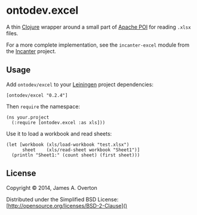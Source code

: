 # ontodev.excel

A thin [Clojure](http://clojure.org) wrapper around a small part of [Apache POI](http://poi.apache.org) for reading `.xlsx` files. 

For a more complete implementation, see the `incanter-excel` module from the [Incanter](https://github.com/liebke/incanter) project.

## Usage

Add `ontodev/excel` to your [Leiningen](http://leiningen.org/) project dependencies:

    [ontodev/excel "0.2.4"]

Then `require` the namespace:

    (ns your.project
      (:require [ontodev.excel :as xls]))

Use it to load a workbook and read sheets:

    (let [workbook (xls/load-workbook "test.xlsx")
          sheet    (xls/read-sheet workbook "Sheet1")]
      (println "Sheet1:" (count sheet) (first sheet)))

## License

Copyright © 2014, James A. Overton

Distributed under the Simplified BSD License: [http://opensource.org/licenses/BSD-2-Clause]()

